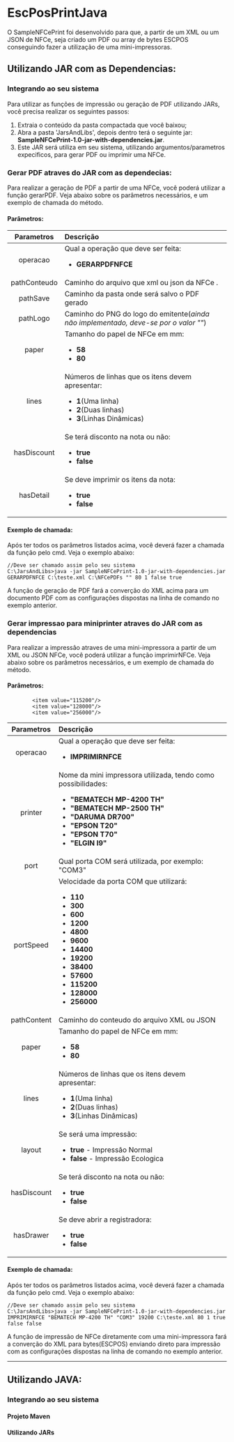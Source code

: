 # EscPosPrintJava

O SampleNFCePrint foi desenvolvido para que, a partir de um XML ou um JSON de NFCe, seja criado um PDF ou array de bytes ESCPOS conseguindo fazer a utilização de uma mini-impressoras. 


## Utilizando JAR com as Dependencias:

### Integrando ao seu sistema

Para utilizar as funções de impressão ou geração de PDF utilizando JARs, você precisa realizar os seguintes passos:

1. Extraia o conteúdo da pasta compactada que você baixou;
2. Abra a pasta 'JarsAndLibs', depois dentro terá o seguinte jar: **SampleNFCePrint-1.0-jar-with-dependencies.jar**.
3. Este JAR será utiliza em seu sistema, utilizando argumentos/parametros expecificos, para gerar PDF ou imprimir uma NFCe.

### Gerar PDF atraves do JAR com as dependecias:

Para realizar a geração de PDF a partir de uma NFCe, você poderá utilizar a função gerarPDF. Veja abaixo sobre os parâmetros necessários, e um exemplo de chamada do método.

#### Parâmetros:

Parametros       | Descrição
:---------------:|:-----------
operacao         | Qual a operação que deve ser feita:<ul><li>**GERARPDFNFCE**</li></ul>
pathConteudo     | Caminho do arquivo que xml ou json da NFCe .
pathSave         | Caminho da pasta onde será salvo o PDF gerado
pathLogo         | Caminho do PNG do logo do emitente(*ainda não implementado, deve-se por o valor ""*)
paper            | Tamanho do papel de NFCe em mm:<ul><li>**58**</li><li>**80**</li></ul>
lines            | Números de linhas que os itens devem apresentar:<ul><li>**1**(Uma linha)</li><li>**2**(Duas linhas)</li><li>**3**(Linhas Dinâmicas)</li></ul>
hasDiscount      | Se terá disconto na nota ou não:<ul><li>**true**</li><li>**false**</li></ul>
hasDetail        | Se deve imprimir os itens da nota:<ul><li>**true**</li><li>**false**</li></ul>

#### Exemplo de chamada:
Após ter todos os parâmetros listados acima, você deverá fazer a chamada da função pelo cmd. Veja o exemplo abaixo:
    
    //Deve ser chamado assim pelo seu sistema
    C:\JarsAndLibs>java -jar SampleNFCePrint-1.0-jar-with-dependencies.jar GERARPDFNFCE C:\teste.xml C:\NFCePDFs "" 80 1 false true
     
A função de geração de PDF fará a converção do XML acima para um documento PDF com as configurações dispostas na linha de comando no exemplo anterior.

### Gerar impressao para miniprinter atraves do JAR com as dependencias
Para realizar a impressão atraves de uma mini-impressora a partir de um XML ou JSON NFCe, você poderá utilizar a função imprimirNFCe. Veja abaixo sobre os parâmetros necessários, e um exemplo de chamada do método.

#### Parâmetros:

            <item value="115200"/>
            <item value="128000"/>
            <item value="256000"/>
Parametros   | Descrição
:-----------:|:-----------
operacao     | Qual a operação que deve ser feita:<ul><li>**IMPRIMIRNFCE**</li></ul>
printer      | Nome da mini impressora utilizada, tendo como possibilidades: <ul><li>**"BEMATECH MP-4200 TH"**</li><li>**"BEMATECH MP-2500 TH"**</li><li>**"DARUMA DR700"**</li><li>**"EPSON T20"**</li><li>**"EPSON T70"**</li><li>**"ELGIN I9"**</li></ul>
port         | Qual porta COM será utilizada, por exemplo: "COM3"
portSpeed    | Velocidade da porta COM que utilizará: <ul><li>**110**</li><li>**300**</li><li>**600**</li><li>**1200**</li><li>**4800**</li><li>**9600**</li><li>**14400**</li><li>**19200**</li><li>**38400**</li><li>**57600**</li><li>**115200**</li><li>**128000**</li><li>**256000**</li></ul>
pathContent  | Caminho do conteudo do arquivo XML ou JSON
paper        | Tamanho do papel de NFCe em mm:<ul><li>**58**</li><li>**80**</li></ul>
lines        | Números de linhas que os itens devem apresentar:<ul><li>**1**(Uma linha)</li><li>**2**(Duas linhas)</li><li>**3**(Linhas Dinâmicas)</li></ul>
layout       | Se será uma impressão:<ul><li>**true** - Impressão Normal</li><li>**false** - Impressão Ecologica</li></ul>
hasDiscount  | Se terá disconto na nota ou não:<ul><li>**true**</li><li>**false**</li></ul>
hasDrawer    | Se deve abrir a registradora: <ul><li>**true**</li><li>**false**</li></ul>


#### Exemplo de chamada:

Após ter todos os parâmetros listados acima, você deverá fazer a chamada da função pelo cmd. Veja o exemplo abaixo:
    
    //Deve ser chamado assim pelo seu sistema
    C:\JarsAndLibs>java -jar SampleNFCePrint-1.0-jar-with-dependencies.jar IMPRIMIRNFCE "BEMATECH MP-4200 TH" "COM3" 19200 C:\teste.xml 80 1 true false false
     
A função de impressão de NFCe diretamente com uma mini-impressora fará a converção do XML para bytes(ESCPOS) enviando direto para impressão com as configurações dispostas na linha de comando no exemplo anterior.

---------

## Utilizando JAVA:
### Integrando ao seu sistema
#### Projeto Maven
#### Utilizando JARs


